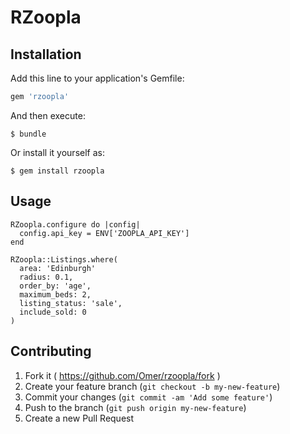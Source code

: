 # RZoopla
## Installation

Add this line to your application's Gemfile:

```ruby
gem 'rzoopla'
```

And then execute:

    $ bundle

Or install it yourself as:

    $ gem install rzoopla

## Usage

    RZoopla.configure do |config|
      config.api_key = ENV['ZOOPLA_API_KEY']
    end

    RZoopla::Listings.where(
      area: 'Edinburgh'
      radius: 0.1,
      order_by: 'age',
      maximum_beds: 2,
      listing_status: 'sale',
      include_sold: 0
    )

## Contributing

1. Fork it ( https://github.com/Omer/rzoopla/fork )
2. Create your feature branch (`git checkout -b my-new-feature`)
3. Commit your changes (`git commit -am 'Add some feature'`)
4. Push to the branch (`git push origin my-new-feature`)
5. Create a new Pull Request
